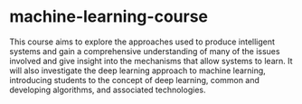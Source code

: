 # machine-learning-course
This course aims to explore the approaches used to produce intelligent systems and gain a comprehensive understanding of many of the issues involved and give insight into the mechanisms that allow systems to learn. It will also investigate the deep learning approach to machine learning, introducing students to the concept of deep learning, common and developing algorithms, and associated technologies.
